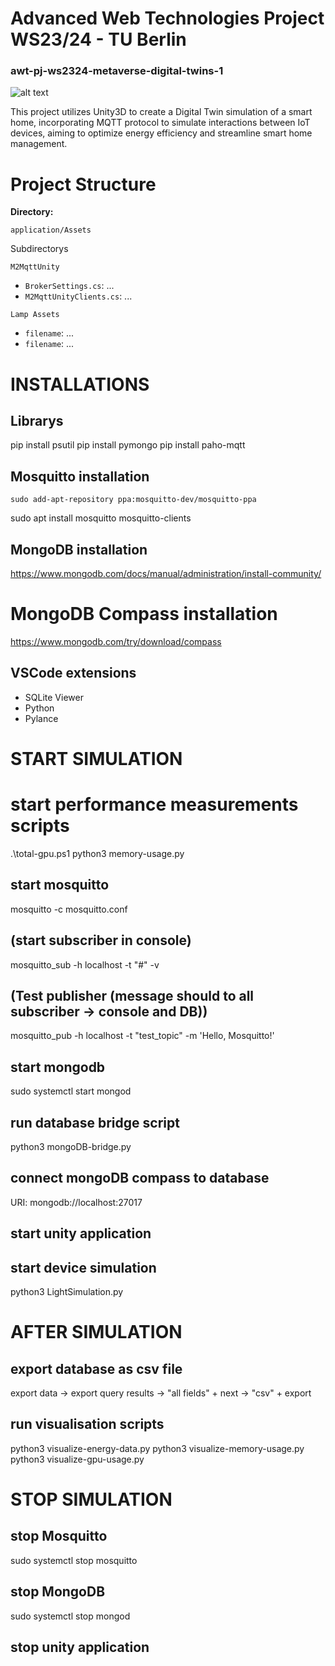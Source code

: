 # Advanced Web Technologies Project WS23/24 - TU Berlin
### awt-pj-ws2324-metaverse-digital-twins-1

![alt text](final-architecture.jpg)

This project utilizes Unity3D to create a Digital Twin simulation of a smart home, incorporating MQTT protocol to simulate interactions between IoT devices, aiming to optimize energy efficiency and streamline smart home management.

# Project Structure

**Directory:**

```application/Assets```

Subdirectorys

```M2MqttUnity```

- `BrokerSettings.cs`: ...
- `M2MqttUnityClients.cs`: ...

```Lamp Assets```
- `filename`: ...
- `filename`: ...

# INSTALLATIONS

## Librarys
pip install psutil
pip install pymongo
pip install paho-mqtt

## Mosquitto installation
```
sudo add-apt-repository ppa:mosquitto-dev/mosquitto-ppa
```

sudo apt install mosquitto mosquitto-clients

## MongoDB installation
https://www.mongodb.com/docs/manual/administration/install-community/

# MongoDB Compass installation
https://www.mongodb.com/try/download/compass

## VSCode extensions
- SQLite Viewer 
- Python
- Pylance

# START SIMULATION

# start performance measurements scripts
.\total-gpu.ps1
python3 memory-usage.py

## start mosquitto
mosquitto -c mosquitto.conf 

## (start subscriber in console)
mosquitto_sub -h localhost -t "#" -v

## (Test publisher (message should to all subscriber -> console and DB))
mosquitto_pub -h localhost -t "test_topic" -m 'Hello, Mosquitto!'

## start mongodb
sudo systemctl start mongod

## run database bridge script
python3 mongoDB-bridge.py

## connect mongoDB compass to database
URI: mongodb://localhost:27017

## start unity application

## start device simulation
python3 LightSimulation.py

# AFTER SIMULATION

## export database as csv file
export data -> export query results -> "all fields" + next -> "csv" + export 

## run visualisation scripts
python3 visualize-energy-data.py
python3 visualize-memory-usage.py
python3 visualize-gpu-usage.py

# STOP SIMULATION

## stop Mosquitto
sudo systemctl stop mosquitto

## stop MongoDB
sudo systemctl stop mongod

## stop unity application